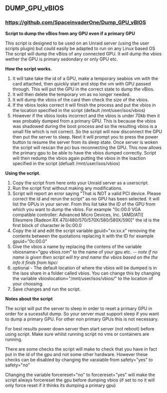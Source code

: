## **DUMP_GPU_vBIOS**
### https://github.com/SpaceinvaderOne/Dump_GPU_vBIOS
**Script to dump the vBios from any GPU even if a primary GPU**

This script is designed to be used on an Unraid server (using the user scripts plugin) but could easily be adapted to run on any Linux based OS
The script will dump the vBios of any connected GPU. It will dump the vbios wether the GPU is primary sedondary or only GPU etc.

**How the script works.**
1. It will take take the id of a GPU, make a temporary seabios vm with the card attached, then quickly start and stop the vm with GPU passed through. This will put the GPU in the correct state to dump the vBios.
2. It will then delete the temporary vm as no longer needed.
3. It will dump the vbios of the card then check the size of the vbios. 
4. If the vbios looks correct it will finish the process and put the vbios in the location specified in the script (default /mnt/user/isos/vbios) 
5. However if the vbios looks incorrect and the vbios is under 70kb then it was probably dumped from a primary GPU. This is because the vbios was shadowed during the boot process and so the resulting vbios is a small file which is not correct. So the script will now disconnect the GPU then put the server to sleep. Next it will prompt you to press the power button to resume the server from its sleep state. Once server is woken the script will rescan the pci bus reconnecting the GPU. This now allows the primary gpu to be able to have the vbios dumped correctly. Script will then redump the vbios again putting the vbios in the loaction specified in the script (defualt /mnt/user/isos/vbios)


**Using the script.**

1. Copy the script from here onto your Unraid server as a userscript.
2. Run the script first without making any modifications.
3. Script will report an error saying  "That is NOT a valid PCI device. Please correct the id and rerun the script" as no GPU has been selected. It will list the GPUs in your server. From this list take the ID of the GPU from which you want to dump the vbios. For example "0c:00.0 VGA compatible controller: Advanced Micro Devices, Inc. [AMD/ATI] Ellesmere [Radeon RX 470/480/570/570X/580/580X/590]" the id is the first block of character ie 0c:00.0
4. Copy the id and edit the script variable gpuid="xx:xx.x"  removing the contents between the quotations replacing it with the ID for example gpuid="0c:00.0"
5. Give the vbios a name by replacing the contens of the variable vbiosname="gpu vbios.rom" to the name of your gpu etc.
  -- *note if no name is given then script will try and name the vbios based on the the info it finds from lspci*
6. optional - The default location of where the vbios will be dumped is in the isos share in a folder called vbios. You can change this by changing the variable vbioslocation="/mnt/user/isos/vbios/" to the location of your choosing.
7. Save changes and run the script.


**Notes about the script**

The script will put the server to sleep in order to reset a primary GPU in order for a sucessful dump. So your server must support sleep if you want to dump a primary GPU. For other non primary GPUs this is not necessary.

For best results power down server then start server (not reboot)  before using script. Make sure whilst running script no vms or containers are running.

There are some checks the script will make to check that you have in fact put in the id of the gpu and not some other hardware. However these checks can be disabled by changing the varaiable from safety="yes" to safety="no"

Changing the variable forcereset="no" to forcereset="yes" will make the script always forcereset the gpu before dumping vbios (if set to no it will only force reset if it thinks its dumping a primary gpu)
